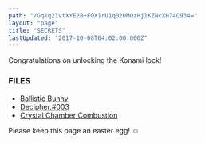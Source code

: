 ```yaml
---
path: "/Gqkq21vtXYE2B+FOX1rU1q02UMQzHj1KZNcXH74Q934="
layout: "page"
title: "SECRETS"
lastUpdated: "2017-10-08T04:02:00.000Z"
---
```


Congratulations on unlocking the Konami lock!

### FILES

* <a href="https://yadi.sk/d/xFbpH_YQ3NZkj9" target="_blank">Ballistic Bunny</a>
* <a href="https://yadi.sk/d/BWU85Kb_3NZktg" target="_blank">Decipher.#003</a>
* <a href="https://yadi.sk/d/jIcQdAAx3NZm3u" target="_blank">Crystal Chamber Combustion</a>

Please keep this page an easter egg! &#9786;
